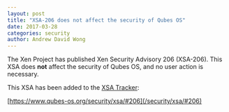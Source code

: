 ```yaml
---
layout: post
title: "XSA-206 does not affect the security of Qubes OS"
date: 2017-03-28
categories: security
author: Andrew David Wong
---
```


The Xen Project has published Xen Security Advisory 206 (XSA-206).
This XSA does **not** affect the security of Qubes OS, and no user action is necessary.

This XSA has been added to the [XSA Tracker](/security/xsa/):

[https://www.qubes-os.org/security/xsa/#206](/security/xsa/#206)

